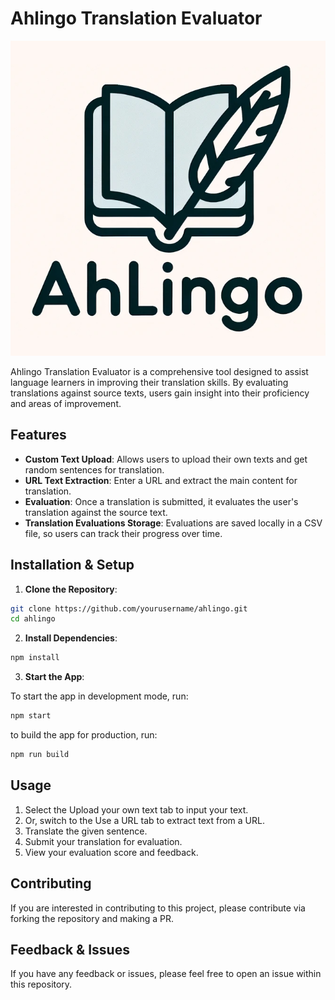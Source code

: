 # Ahlingo Translation Evaluator

![logo](./logo.png)

Ahlingo Translation Evaluator is a comprehensive tool designed to assist language learners in improving their translation skills. By evaluating translations against source texts, users gain insight into their proficiency and areas of improvement.

## Features

- **Custom Text Upload**: Allows users to upload their own texts and get random sentences for translation.
- **URL Text Extraction**: Enter a URL and extract the main content for translation.
- **Evaluation**: Once a translation is submitted, it evaluates the user's translation against the source text.
- **Translation Evaluations Storage**: Evaluations are saved locally in a CSV file, so users can track their progress over time.

## Installation & Setup

1. **Clone the Repository**:

```bash
git clone https://github.com/yourusername/ahlingo.git
cd ahlingo
```

2. **Install Dependencies**:

```bash
npm install
```

3. **Start the App**:

To start the app in development mode, run:

```bash
npm start
```

to build the app for production, run:

```bash
npm run build
```

## Usage

1. Select the Upload your own text tab to input your text.
2. Or, switch to the Use a URL tab to extract text from a URL.
3. Translate the given sentence.
4. Submit your translation for evaluation.
5. View your evaluation score and feedback.

## Contributing

If you are interested in contributing to this project, please contribute via
forking the repository and making a PR.

## Feedback & Issues

If you have any feedback or issues, please feel free to open an issue within this repository.

